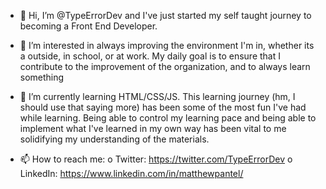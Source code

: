 - 👋 Hi, I’m @TypeErrorDev and I've just started my self taught journey to becoming a Front End Developer. 

- 👀 I’m interested in always improving the environment I'm in, whether its a outside, in school, or at work. My daily goal is to ensure that I contribute to the improvement of the organization, and to always learn something

- 🌱 I’m currently learning HTML/CSS/JS. This learning journey (hm, I should use that saying more) has been some of the most fun I've had while learning. Being able to control my learning pace and being able to implement what I've learned in my own way has been vital to me solidifying my understanding of the materials.

- 📫 How to reach me: 
    o Twitter: https://twitter.com/TypeErrorDev
    o LinkedIn: https://www.linkedin.com/in/matthewpantel/

<!---
TypeErrorDev/TypeErrorDev is a ✨ special ✨ repository because its `README.md` (this file) appears on your GitHub profile.
You can click the Preview link to take a look at your changes.
--->
